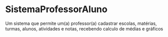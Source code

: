 # SistemaProfessorAluno
Um sistema que permite um(a) professor(a) cadastrar escolas, matérias, turmas, alunos, atividades e notas, recebendo calculo de médias e gráficos
